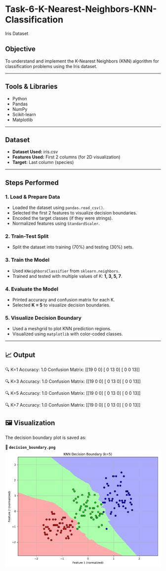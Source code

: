 # Task-6-K-Nearest-Neighbors-KNN-Classification
 Iris Dataset

##  Objective
To understand and implement the K-Nearest Neighbors (KNN) algorithm for classification problems using the Iris dataset.

---

##  Tools & Libraries
- Python
- Pandas
- NumPy
- Scikit-learn
- Matplotlib

---

##  Dataset
- **Dataset Used:** iris.csv
- **Features Used:** First 2 columns (for 2D visualization)
- **Target:** Last column (species)

---

##  Steps Performed

### 1. Load & Prepare Data
- Loaded the dataset using `pandas.read_csv()`.
- Selected the first 2 features to visualize decision boundaries.
- Encoded the target classes (if they were strings).
- Normalized features using `StandardScaler`.

### 2. Train-Test Split
- Split the dataset into training (70%) and testing (30%) sets.

### 3. Train the Model
- Used `KNeighborsClassifier` from `sklearn.neighbors`.
- Trained and tested with multiple values of K: **1, 3, 5, 7**.

### 4. Evaluate the Model
- Printed accuracy and confusion matrix for each K.
- Selected **K = 5** to visualize decision boundaries.

### 5. Visualize Decision Boundary
- Used a meshgrid to plot KNN prediction regions.
- Visualized using `matplotlib` with color-coded classes.

---

## 📈 Output


🔍 K=1
Accuracy: 1.0
Confusion Matrix:
 [[19  0  0]
 [ 0 13  0]
 [ 0  0 13]]

🔍 K=3
Accuracy: 1.0
Confusion Matrix:
 [[19  0  0]
 [ 0 13  0]
 [ 0  0 13]]

🔍 K=5
Accuracy: 1.0
Confusion Matrix:
 [[19  0  0]
 [ 0 13  0]
 [ 0  0 13]]

🔍 K=7
Accuracy: 1.0
Confusion Matrix:
 [[19  0  0]
 [ 0 13  0]
 [ 0  0 13]]

## 🖼 Visualization

The decision boundary plot is saved as:

**📁 `decision_boundary.png`**
![Decision Boundary](decision_boundary.png)

